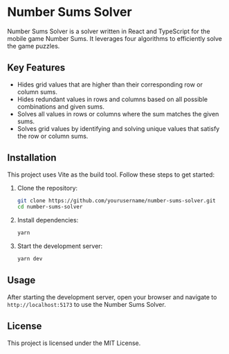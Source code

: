 
# Number Sums Solver

Number Sums Solver is a solver written in React and TypeScript for the mobile game Number Sums. It leverages four algorithms to efficiently solve the game puzzles.

## Key Features

- Hides grid values that are higher than their corresponding row or column sums.
- Hides redundant values in rows and columns based on all possible combinations and given sums.
- Solves all values in rows or columns where the sum matches the given sums.
- Solves grid values by identifying and solving unique values that satisfy the row or column sums.

## Installation

This project uses Vite as the build tool. Follow these steps to get started:

1. Clone the repository:
   ```bash
   git clone https://github.com/yourusername/number-sums-solver.git
   cd number-sums-solver
   ```

2. Install dependencies:
   ```bash
   yarn
   ```

3. Start the development server:
   ```bash
   yarn dev
   ```

## Usage

After starting the development server, open your browser and navigate to `http://localhost:5173` to use the Number Sums Solver.

## License

This project is licensed under the MIT License.

